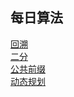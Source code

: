 ## 每日算法

[回溯](https://github.com/HelloAnner/cici/tree/main/src/backtracking)  
[二分](https://github.com/HelloAnner/cici/tree/main/src/binary_search)  
[公共前缀](https://github.com/HelloAnner/cici/tree/main/src/common_prefix)  
[动态规划](https://github.com/HelloAnner/cici/tree/main/src/dp)  
